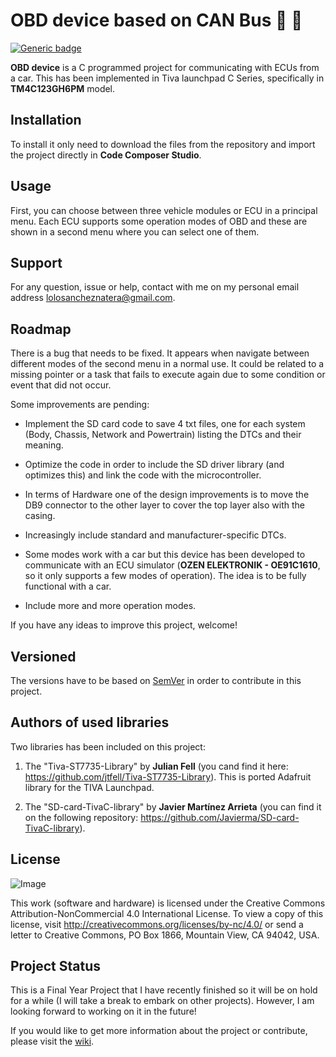 # OBD device based on CAN Bus :red_car: :dash:


[![Generic badge](https://img.shields.io/badge/Release-v1.0.0-<COLOR>.svg)](https://shields.io/)  

**OBD device** is a C programmed project for communicating with ECUs from a car. This has been implemented in Tiva launchpad C Series, specifically in **TM4C123GH6PM** model.

## Installation

To install it only need to download the files from the repository and import the project directly in **Code Composer Studio**.

## Usage 

First, you can choose between three vehicle modules or ECU in a principal menu. Each ECU supports some operation modes of OBD and these are shown in a second menu where you can select one of them.

## Support 

For any question, issue or help, contact with me on my personal email address lolosancheznatera@gmail.com.

## Roadmap

There is a bug that needs to be fixed. It appears when navigate between different modes of the second menu in a normal use. It could be related to a missing pointer or a task that fails to execute again due to some condition or event that did not occur.

Some improvements are pending:

* Implement the SD card code to save 4 txt files, one for each system (Body, Chassis, Network and Powertrain) listing the DTCs and their meaning.

* Optimize the code in order to include the SD driver library (and optimizes this) and link the code with the microcontroller.

* In terms of Hardware one of the design improvements is to move the DB9 connector to the other layer to cover the top layer also with the casing.

* Increasingly include standard and manufacturer-specific DTCs.

* Some modes work with a car but this device has been developed to communicate with an ECU simulator (**OZEN ELEKTRONIK - OE91C1610**, so it only supports a few modes of operation). The idea is to be fully functional with a car.

* Include more and more operation modes.

If you have any ideas to improve this project, welcome!

## Versioned

The versions have to be based on [SemVer](https://semver.org) in order to contribute in this project.

## Authors of used libraries 

Two libraries has been included on this project:

1. The "Tiva-ST7735-Library" by **Julian Fell** (you cand find it here: https://github.com/jtfell/Tiva-ST7735-Library). This is ported Adafruit library for the TIVA Launchpad.

2. The "SD-card-TivaC-library" by **Javier Martínez Arrieta** (you can find it on the following repository: https://github.com/Javierma/SD-card-TivaC-library).

## License

![Image](https://mirrors.creativecommons.org/presskit/buttons/88x31/svg/by-nc.svg)

This work (software and hardware) is licensed under the Creative Commons Attribution-NonCommercial 4.0 International License. To view a copy of this license, visit http://creativecommons.org/licenses/by-nc/4.0/ or send a letter to Creative Commons, PO Box 1866, Mountain View, CA 94042, USA.

## Project Status

This is a Final Year Project that I have recently finished so it will be on hold for a while (I will take a break to embark on other projects). However, I am looking forward to working on it in the future! 

If you would like to get more information about the project or contribute, please visit the [wiki](https://github.com/ManuelSN/OBD_device_based_on_CAN_Bus/wiki).
